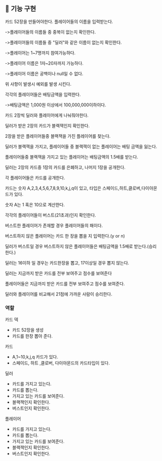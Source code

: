 ## 🎨 기능 구현

카드 52장을 만들어야한다.
플레이어들의 이름을 입력받는다.

->플레이어들의 이름들 중 중복이 없는지 확인한다.

->플레이어들의 이름들 중 "딜러"와 같은 이름이 없는지 확인한다.

->플레이어는 1~7명까지 참여가능하다.

->플레이어 이름은 1자~20자까지 가능하다.

->플레이어 이름은 공백이나 null일 수 없다.

위 사항이 발생시 예외를 발생 시킨다.

각각의 플레이어들은 배팅금액을 입력한다.

->배팅금액은 1,000원 이상에서 100,000,000이하이다.

카드 2장씩 딜러와 플레이어에게 나눠줘야한다.

딜러가 받은 2장의 카드가 블랙잭인지 확인한다.

2장을 받은 플레이어들중 블랙잭을 가진 플레이어를 찾는다.

딜러가 블랙잭을 가지고, 플레이어들 중 블랙잭이 없는 플레이어는 배팅 금액을 잃는다.

플레이어들중 블랙잭을 가지고 있는 플레이어는 배팅금액의 1.5배를 받는다.

딜러는 2장의 카드중 1장의 카드를 은폐하고, 나머지 1장을 공개한다.

각 플레이어들은 카드를 공개한다.

카드는 숫자 A,2,3,4,5,6,7,8,9,10,k,j,q이 있고, 타입은 스페이드,하트,클로버,다이아몬드가 있다.

숫자 A는 1 혹은 10으로 계산한다.

각각의 플레이어들이 버스트(21초과)인지 확인한다.

버스트한 플레이어가 존재할 경우 플레이어들의 패이다.

버스트하지 않은 플레이어는 카드 한 장을 뽑을 지 입력한다.(y or n)

딜러가 버스트일 경우 버스트하지 않은 플레이어들은 배팅금액을 1.5배로 받는다.(승리한다.)

딜러는 16이하 일 경우는 카드한장을 뽑고, 17이상일 경우 뽑지 않는다.

딜러는 지금까지 받은 카드를 전부 보여주고 점수를 보여준다

플레이어들은 지금까지 받은 카드를 전부 보여주고 점수를 보여준다.

딜러와 플레이어를 비교해서 21점에 가까운 사람이 승리한다.

### 역할
카드 덱
- 카드 52장을 생성
- 카드를 한장 뽑아 준다.

카드
- A,1~10,k,j,q 카드가 있다.
- 스페이드, 하트 ,클로버, 다이아몬드의 카드타입이 있다.

딜러
- 카드를 가지고 있는다.
- 카드를 뽑는다.
- 가지고 있는 카드를 보여준다.
- 블랙잭인지 확인한다.
- 버스트인지 확인한다.

플레이어
- 카드를 가지고 있는다.
- 카드를 뽑는다.
- 가지고 있는 카드를 보여준다.
- 블랙잭인지 확인한다.
- 버스트인지 확인한다.
